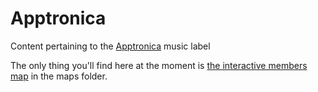 # Apptronica
Content pertaining to the [Apptronica](http://apptronica.co.uk) music label

The only thing you'll find here at the moment is [the interactive members map](maps) in the maps folder.

